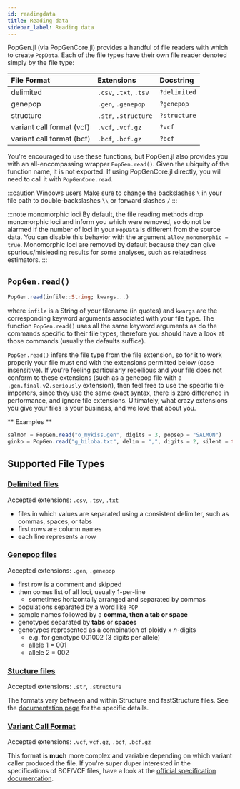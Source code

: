 ```yaml
---
id: readingdata
title: Reading data
sidebar_label: Reading data
---
```


PopGen.jl (via PopGenCore.jl) provides a handful of file readers with which to create `PopData`. Each of the file types have their own file reader denoted simply by the file type:

| File Format         | Extensions             | Docstring     |
| :------------------ | :--------------------- | :------------ |
| delimited           | `.csv`, `.txt`, `.tsv` | `?delimited`  |
| genepop             | `.gen`, `.genepop`     | `?genepop`    |
| structure           | `.str`, `.structure`   | `?structure`  |
| variant call format (vcf) | `.vcf`, `.vcf.gz`| `?vcf`  |
| variant call format (bcf) | `.bcf`, `.bcf.gz`| `?bcf`  |

You're encouraged to use these functions, but PopGen.jl also provides you with an all-encompassing wrapper  `PopGen.read()`. Given the ubiquity of the function name, it is not exported. If using PopGenCore.jl directly, you will need to call it with `PopGenCore.read`.

:::caution Windows users
Make sure to change the backslashes `\` in your file path to double-backslashes `\\` or forward slashes `/` 
:::

:::note monomorphic loci
By default, the file reading methods drop monomorphic loci and inform you which were removed, so do not be alarmed if the number of loci in your `PopData` is different from the source data. You can disable this
behavior with the argument `allow_monomorphic = true`. Monomorphic loci are removed by default because they
can give spurious/misleading results for some analyses, such as relatedness estimators.
:::

## `PopGen.read()`

```julia
PopGen.read(infile::String; kwargs...)
```

where `infile` is a String of your filename (in quotes) and `kwargs` are the corresponding keyword arguments associated with your file type. The function `PopGen.read()` uses all the same keyword arguments as do the commands specific to their file types, therefore you should have a look at those commands (usually the defaults suffice).

`PopGen.read()` infers the file type from the file extension, so for it to work properly your file must end with the extensions permitted below (case insensitive). If you're feeling particularly rebellious and your file does not conform to these extensions (such as a genepop file with a `.gen.final.v2.seriously` extension), then feel free to use the specific file importers, since they use the same exact syntax, there is zero difference in performance, and ignore file extensions. Ultimately, what crazy extensions you give your files is your business, and we love that about you.

** Examples **
```julia
salmon = PopGen.read("o_mykiss.gen", digits = 3, popsep = "SALMON")
ginko = PopGen.read("g_biloba.txt", delim = ",", digits = 2, silent = true)
```

## Supported File Types

### [Delimited files](delimited.md)

Accepted extensions: `.csv`, `.tsv`, `.txt`

- files in which values are separated using a consistent delimiter, such as commas, spaces, or tabs
- first rows are column names
- each line represents a row


### [Genepop files](genepop.md)

Accepted extensions: `.gen`, `.genepop`

- first row is a comment and skipped
- then comes list of all loci, usually 1-per-line
  - sometimes horizontally arranged and separated by commas
- populations separated by a word like `POP`
- sample names followed by a **comma, then a tab or space**
- genotypes separated by **tabs** or **spaces**
- genotypes represented as a combination of ploidy x _n_-digits
	- e.g. for genotype 001002 (3 digits per allele)
	- allele 1 = 001
	- allele 2 = 002


### [Stucture files](structure.md)

Accepted extensions: `.str`, `.structure`

The formats vary between and within Structure and fastStructure files. See the [documentation page](structure.md)
for the specific details. 


### [Variant Call Format](variantcall.md)

Accepted extensions: `.vcf`, `vcf.gz`, `.bcf`, `.bcf.gz`

This format is **much** more complex and variable depending on which variant caller produced the file. If you're super duper interested in the specifications of BCF/VCF files, have a look at the [official specification documentation](http://samtools.github.io/hts-specs/VCFv4.3.pdf).
